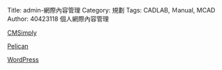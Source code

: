 Title: admin-網際內容管理
Category: 規劃
Tags: CADLAB, Ｍanual, MCAD
Author: 40423118
個人網際內容管理

<!-- PELICAN_END_SUMMARY -->

<a href="http://cms-nfuhouses.rhcloud.com/get_page?heading=head+1">CMSimply</a>

<a href="http://40423116.github.io/Blog/post/index.html">Pelican</a>

<a href="http://wp-nfuhouses.rhcloud.com/">WordPress</a>
